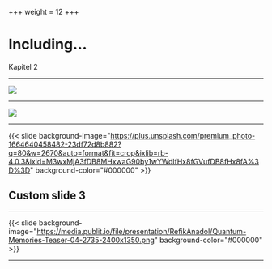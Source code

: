 +++
weight = 12
+++

# Including...

Kapitel 2

---

![](Quantum-Memories-00_781132-2400x1350.jpg)

---
![](Quantum-Memories-00_785575-1-2400x1350.jpg)

---


{{< slide background-image="https://plus.unsplash.com/premium_photo-1664640458482-23df72d8b882?q=80&w=2670&auto=format&fit=crop&ixlib=rb-4.0.3&ixid=M3wxMjA3fDB8MHxwaG90by1wYWdlfHx8fGVufDB8fHx8fA%3D%3D" background-color="#000000" >}}

## Custom slide 3

---

{{< slide background-image="https://media.publit.io/file/presentation/RefikAnadol/Quantum-Memories-Teaser-04-2735-2400x1350.png" background-color="#000000" >}}


---
